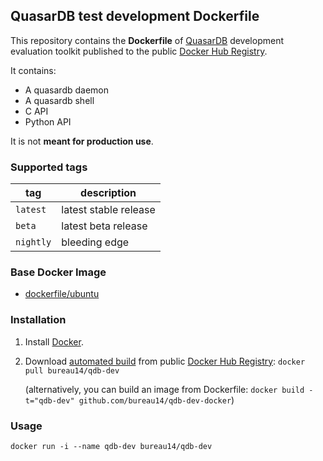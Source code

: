 ## QuasarDB test development Dockerfile

This repository contains the **Dockerfile** of [QuasarDB](http://www.quasardb.net/) development evaluation toolkit published to the public [Docker Hub Registry](https://registry.hub.docker.com/).

It contains:

 * A quasardb daemon
 * A quasardb shell
 * C API
 * Python API

It is not **meant for production use**.

### Supported tags

|tag|description|
|---|---|
|`latest`|latest stable release|
|`beta`|latest beta release|
|`nightly`|bleeding edge|

### Base Docker Image

* [dockerfile/ubuntu](http://dockerfile.github.io/#/ubuntu)

### Installation

1. Install [Docker](https://www.docker.com/).

2. Download [automated build](https://registry.hub.docker.com/u/bureau14/qdb-dev/) from public [Docker Hub Registry](https://registry.hub.docker.com/): `docker pull bureau14/qdb-dev`

   (alternatively, you can build an image from Dockerfile: `docker build -t="qdb-dev" github.com/bureau14/qdb-dev-docker`)


### Usage

    docker run -i --name qdb-dev bureau14/qdb-dev